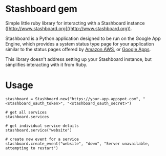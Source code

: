 # Stashboard gem

Simple little ruby library for interacting with a Stashboard instance
([http://www.stashboard.org]((http://www.stashboard.org)).

Stashboard is a Python application designed to be run on the Google App Engine,
which provides a system status type page for your application similar to the
status pages offered by [Amazon AWS](http://status.aws.amazon.com/), or 
[Google Apps](http://www.google.com/appsstatus).

This library doesn't address setting up your Stashboard instance, but
simplifies interacting with it from Ruby.

# Usage

    stashboard = Stashboard.new("https://your-app.appspot.com", "<stashboard_oauth_token>", "<stashboard_oauth_secret>")

    # get all services
    stashboard.services

    # get individual service details
    stashboard.service("website")

    # create new event for a service
    stashboard.create_event("website", "down", "Server unavailable, attempting to restart")
